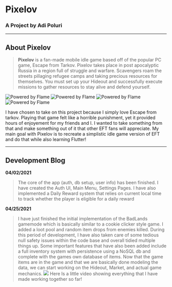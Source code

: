 # Pixelov
### A Project by Adi Poluri
---
## About Pixelov
> **Pixelov** is a fan-made mobile idle game based off of the popular PC game, Escape from Tarkov. Pixelov takes place in post apocalyptic Russia in a region full of struggle and warfare. Scavengers roam the streets pillaging refugee camps and taking precious resources for themselves. You must set up your Hideout and successfully execute missions to gather resources to stay alive and defend yourself. 

![Powered by Flame](https://img.shields.io/badge/Powered%20by-%F0%9F%94%A5-orange.svg) ![Powered by Flame](https://img.shields.io/badge/Powered%20by-Flutter-blue) ![Powered by Flame](https://img.shields.io/badge/Powered%20by-Firebase-red) ![Powered by Flame](https://img.shields.io/badge/version%3A-BETA-orange)


I have chosen to take on this project because I simply love Escape from tarkov. Playing that game felt like a horrible punishment, yet it provided hours of enjoyement for my friends and I. I wanted to take something from that and make something out of it that other EFT fans will appreciate. My main goal with Pixelov is to recreate a simplistic idle game version of EFT and do that while also learning Flutter! 

---

## Development Blog

**04/02/2021**
> The core of the app (auth, db setup, user info) has been finished. I have created the Auth UI, Main Menu, Settings Pages. I have also implemented a Daily Reward system that relies on current local time to track whether the player is eligible for a daily reward
 
**04/25/2021**
> I have just finished the initial implementation of the BadLands gamemode which is basically similar to a cookie clicker style game. I added a loot pool and random item drops from enemies killed. During this period of development, I have also taken care of some tedious null safety issues within the code base and overall tidied multiple things up. Some important features that have also been added include a full inventory system with persistence using a NoSQL db and complete with the games own database of items. Now that the game items are in the game and that we are basically done modeling the data, we can start working on the Hideout, Market, and actual game mechanics.
[![](http://img.youtube.com/vi/5TPaRKhXH9M/0.jpg)](http://www.youtube.com/watch?v=5TPaRKhXH9M "Pixelov Alpha 1.0.0")
Here Is a little video showing everything that I have made working together so far!
